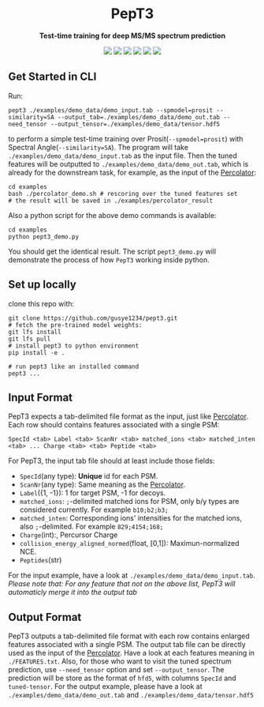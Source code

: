 <div align="center">
  <h1>PepT3</h1>
  <p><strong>Test-time training for deep MS/MS spectrum prediction</strong></p>
  <p>
    <img src="https://github.com/gusye1234/PepT3/actions/workflows/main.yml/badge.svg">
    <img src="https://img.shields.io/badge/python-3.7-blue.svg">
    <img src="https://img.shields.io/badge/python-3.8-blue.svg">
    <img src="https://img.shields.io/badge/python-3.9-blue.svg">
    <img src="https://svgshare.com/i/Zhy.svg">
    <img src="https://svgshare.com/i/ZhY.svg">
  </p>
</div>





## Get Started in CLI

Run:

```shell
pept3 ./examples/demo_data/demo_input.tab --spmodel=prosit --similarity=SA --output_tab=./examples/demo_data/demo_out.tab --need_tensor --output_tensor=./examples/demo_data/tensor.hdf5
```
to perform a simple test-time training over Prosit(`--spmodel=prosit`) with Spectral Angle(`--similarity=SA`).
The program will take `./examples/demo_data/demo_input.tab` as the input file. Then the tuned features will be outputted to `./examples/demo_data/demo_out.tab`, which is already for the downstream task, for example, as the input of the [Percolator](https://github.com/percolator/percolator):

```shell
cd examples
bash ./percolator_demo.sh # rescoring over the tuned features set
# the result will be saved in ./examples/percolator_result
```



Also a python script for the above demo commands is available:

```shell
cd examples
python pept3_demo.py
```

You should get the identical result. The script `pept3_demo.py` will demonstrate the process of how `PepT3` working inside python.

## Set up locally

clone this repo with:

```shell
git clone https://github.com/gusye1234/pept3.git
# fetch the pre-trained model weights:
git lfs install
git lfs pull
# install pept3 to python environment
pip install -e .

# run pept3 like an installed command
pept3 ...
```

## Input Format

PepT3 expects a tab-delimited file format as the input, just like [Percolator](https://github.com/percolator/percolator/wiki/Interface#pintsv-tab-delimited-file-format).
Each row should contains features associated with a single PSM:

```
SpecId <tab> Label <tab> ScanNr <tab> matched_ions <tab> matched_inten <tab> ... Charge <tab> <tab> Peptide <tab>
```

For PepT3, the input tab file should at least include those fields:

* `SpecId`(any type): **Unique** id for each PSM.
* `ScanNr`(any type): Same meaning as the [Percolator](https://github.com/percolator/percolator/wiki/Interface#pintsv-tab-delimited-file-format).
* `Label`({1, -1}): 1 for target PSM, -1 for decoys.
* `matched_ions`: `;`-delimited matched ions for PSM, only b/y types are considered currently. For example `b10;b2;b3;`
* `matched_inten`: Corresponding ions' intensities for the matched ions, also `;`-delimited. For example `829;4154;168;`
* `Charge`(int):, Percursor Charge
* `collision_energy_aligned_normed`(float, [0,1]): Maximun-normalized NCE.
* `Peptides`(str)

For the input example, have a look at `./examples/demo_data/demo_input.tab`.
*Please note that: For any feature that not on the above list, PepT3 will automaticly merge it into the output tab*

## Output Format

PepT3 outputs a tab-delimited file format with each row contains enlarged features associated with a single PSM. The output tab file can be directly used as the input of the [Percolator](https://github.com/percolator/percolator). Have a look at each features meaning in `./FEATURES.txt`.
Also, for those who want to visit the tuned spectrum prediction, use `--need_tensor` option and set `--output_tensor`. The prediction will be store as the format of `hfd5`, with columns `SpecId` and `tuned-tensor`.
For the output example, please have a look at `./examples/demo_data/demo_out.tab` and `./examples/demo_data/tensor.hdf5`
